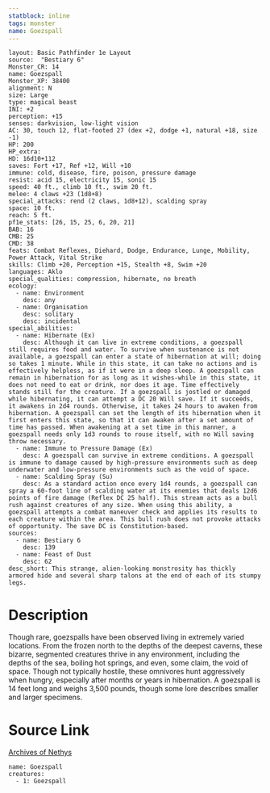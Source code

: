 ```yaml
---
statblock: inline
tags: monster
name: Goezspall
---
```

```statblock
layout: Basic Pathfinder 1e Layout
source:  "Bestiary 6"
Monster_CR: 14
name: Goezspall
Monster_XP: 38400
alignment: N
size: Large
type: magical beast
INI: +2
perception: +15
senses: darkvision, low-light vision
AC: 30, touch 12, flat-footed 27 (dex +2, dodge +1, natural +18, size -1)
HP: 200
HP_extra: 
HD: 16d10+112
saves: Fort +17, Ref +12, Will +10
immune: cold, disease, fire, poison, pressure damage
resist: acid 15, electricity 15, sonic 15
speed: 40 ft., climb 10 ft., swim 20 ft.
melee: 4 claws +23 (1d8+8)
special_attacks: rend (2 claws, 1d8+12), scalding spray
space: 10 ft.
reach: 5 ft.
pf1e_stats: [26, 15, 25, 6, 20, 21]
BAB: 16
CMB: 25
CMD: 38
feats: Combat Reflexes, Diehard, Dodge, Endurance, Lunge, Mobility, Power Attack, Vital Strike
skills: Climb +20, Perception +15, Stealth +8, Swim +20
languages: Aklo
special_qualities: compression, hibernate, no breath
ecology:
  - name: Environment
    desc: any
  - name: Organisation
    desc: solitary
    desc: incidental
special_abilities:
  - name: Hibernate (Ex)
    desc: Although it can live in extreme conditions, a goezspall still requires food and water. To survive when sustenance is not available, a goezspall can enter a state of hibernation at will; doing so takes 1 minute. While in this state, it can take no actions and is effectively helpless, as if it were in a deep sleep. A goezspall can remain in hibernation for as long as it wishes-while in this state, it does not need to eat or drink, nor does it age. Time effectively stands still for the creature. If a goezspall is jostled or damaged while hibernating, it can attempt a DC 20 Will save. If it succeeds, it awakens in 2d4 rounds. Otherwise, it takes 24 hours to awaken from hibernation. A goezspall can set the length of its hibernation when it first enters this state, so that it can awaken after a set amount of time has passed. When awakening at a set time in this manner, a goezspall needs only 1d3 rounds to rouse itself, with no Will saving throw necessary.
  - name: Immune to Pressure Damage (Ex)
    desc: A goezspall can survive in extreme conditions. A goezspall is immune to damage caused by high-pressure environments such as deep underwater and low-pressure environments such as the void of space.
  - name: Scalding Spray (Su)
    desc: As a standard action once every 1d4 rounds, a goezspall can spray a 60-foot line of scalding water at its enemies that deals 12d6 points of fire damage (Reflex DC 25 half). This stream acts as a bull rush against creatures of any size. When using this ability, a goezspall attempts a combat maneuver check and applies its results to each creature within the area. This bull rush does not provoke attacks of opportunity. The save DC is Constitution-based.
sources:
  - name: Bestiary 6
    desc: 139
  - name: Feast of Dust
    desc: 62
desc_short: This strange, alien-looking monstrosity has thickly armored hide and several sharp talons at the end of each of its stumpy legs.
```
# Description
Though rare, goezspalls have been observed living in extremely varied locations. From the frozen north to the depths of the deepest caverns, these bizarre, segmented creatures thrive in any environment, including the depths of the sea, boiling hot springs, and even, some claim, the void of space. Though not typically hostile, these omnivores hunt aggressively when hungry, especially after months or years in hibernation. A goezspall is 14 feet long and weighs 3,500 pounds, though some lore describes smaller and larger specimens.
# Source Link
[Archives of Nethys](https://aonprd.com/MonsterDisplay.aspx?ItemName=Goezspall)
```encounter-table
name: Goezspall
creatures:
  - 1: Goezspall
```
